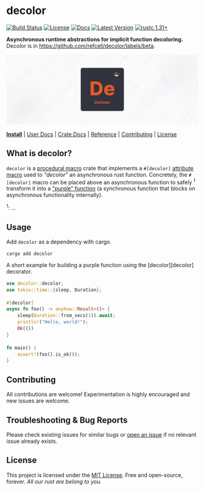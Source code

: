 # decolor 

[![Build Status]][actions]
[![License]][mit-license]
[![Docs]][Docs-rs]
[![Latest Version]][crates.io]
[![rustc 1.31+]][Rust 1.31]

[Build Status]: https://img.shields.io/github/actions/workflow/status/refcell/decolor/ci.yml?branch=main
[actions]: https://github.com/refcell/decolor/actions?query=branch%3Amain
[Latest Version]: https://img.shields.io/crates/v/decolor.svg
[crates.io]: https://crates.io/crates/decolor
[rustc 1.31+]: https://img.shields.io/badge/rustc_1.31+-lightgray.svg
[Rust 1.31]: https://blog.rust-lang.org/2018/12/06/Rust-1.31-and-rust-2018.html
[License]: https://img.shields.io/badge/license-MIT-7795AF.svg
[mit-license]: https://github.com/refcell/decolor/blob/main/LICENSE.md
[Docs-rs]: https://docs.rs/decolor/
[Docs]: https://img.shields.io/docsrs/decolor.svg?color=319e8c&label=docs.rs

**Asynchronous runtime abstractions for implicit function decoloring.** Decolor is in https://github.com/refcell/decolor/labels/beta.

![](./etc/banner.png)

**[Install](#usage)**
| [User Docs](#what-is-decolor)
| [Crate Docs][crates.io]
| [Reference][Docs-rs]
| [Contributing](#contributing)
| [License](#license)

## What is decolor?

`decolor` is a [procedural macro][proc-macro] crate that implements
a `#[decolor]` [attribute macro][attribute-macro] used to *"decolor"*
an asynchronous rust function. Concretely, the `#[decolor]` macro
can be placed above an asynchronous function to safely <sup>1</sup> transform it
into a ["purple" function][purple] (a synchronous function that blocks
on asynchronous functionality internally).


<sup>1</sup>: ...

[purple]: https://morestina.net/blog/1686/rust-async-is-colored
[attribute-macro]: https://doc.rust-lang.org/beta/reference/procedural-macros.html#attribute-macros
[proc-macro]: https://doc.rust-lang.org/beta/reference/procedural-macros.html

## Usage

Add `decolor` as a dependency with cargo.

```ignore,sh,no_run
cargo add decolor
```

A short example for building a purple function using the
[decolor][decolor] decorator.

```rust
use decolor::decolor;
use tokio::time::{sleep, Duration};

#[decolor]
async fn foo() -> anyhow::Result<()> {
    sleep(Duration::from_secs(1)).await;
    println!("Hello, world!");
    Ok(())
}

fn main() {
    assert!(foo().is_ok());
}
```

## Contributing

All contributions are welcome! Experimentation is highly encouraged
and new issues are welcome.

## Troubleshooting & Bug Reports

Please check existing issues for similar bugs or
[open an issue](https://github.com/refcell/decolor/issues/new)
if no relevant issue already exists.

## License

This project is licensed under the [MIT License](LICENSE.md).
Free and open-source, forever.
*All our rust are belong to you.*
